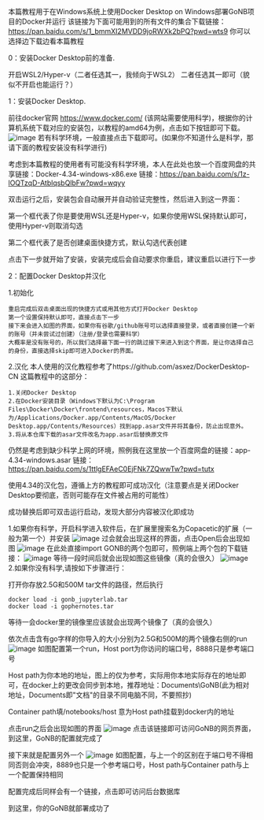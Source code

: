 本篇教程用于在Windows系统上使用Docker Desktop on Windows部署GoNB项目的Docker并运行
该链接为下面可能用到的所有文件的集合下载链接：https://pan.baidu.com/s/1_bmmXI2MVDD9joRWXk2bPQ?pwd=wts9 你可以选择边下载边看本篇教程

0：安装Docker Desktop前的准备.

开启WSL2/Hyper-v（二者任选其一，我倾向于WSL2）
二者任选其一即可（貌似不开启也能运行？）

1：安装Docker Desktop.

  前往docker官网 https://www.docker.com/ (该网站需要使用科学)，根据你的计算机系统下载对应的安装包，以教程的amd64为例，点击如下按钮即可下载。
  ![image](https://github.com/user-attachments/assets/051306c0-38ec-47a9-9c29-6ff5444195bc)
若有科学环境，一般直接点击下载即可。(如果你不知道什么是科学，那请下面的教程安装没有科学进行)

考虑到本篇教程的使用者有可能没有科学环境，本人在此处也放一个百度网盘的共享链接：Docker-4.34-windows-x86.exe 链接：https://pan.baidu.com/s/1z-lOQTzqD-AtblqsbQlbFw?pwd=wqyy 

双击运行之后，安装包会自动展开并自动验证完整性，然后进入到这一界面：

第一个框代表了你是要使用WSL还是Hyper-v，如果你使用WSL保持默认即可，使用Hyper-v则取消勾选

第二个框代表了是否创建桌面快捷方式，默认勾选代表创建

点击下一步就开始了安装，安装完成后会自动要求你重启，建议重启以进行下一步

2：配置Docker Desktop并汉化

  1.初始化
  
    重启完成后双击桌面出现的快捷方式或用其他方式打开Docker Desktop
    第一个设置保持默认即可，直接点击下一步
    接下来会进入如图的界面，如果你有谷歌/github账号可以选择直接登录，或者直接创建一个新的账号（并未尝试过创建）（注册/登录也需要科学）
    大概率是没有账号的，所以我们选择最下面一行的跳过接下来进入到这个界面，是让你选择自己的身份，直接选择skip即可进入Docker的界面。
    
  2.汉化
    本人使用的汉化教程参考了https://github.com/asxez/DockerDesktop-CN 这篇教程中的这部分：
    
    1.关闭Docker Desktop
    2.在Docker安装目录（Windows下默认为C:\Program Files\Docker\Docker\frontend\resources，Macos下默认为/Applications/Docker.app/Contents/MacOS/Docker Desktop.app/Contents/Resources）找到app.asar文件并将其备份，防止出现意外。
    3.将从本仓库下载的asar文件改名为app.asar后替换原文件
    
  仍然是考虑到缺少科学上网的环境，照例我在这里放一个百度网盘的链接：app-4.34-windows.asar 链接：https://pan.baidu.com/s/1ttlgEFAeC0EjFNk7ZQwwTw?pwd=tutx 
  
  使用4.34的汉化包，遵循上方的教程即可成功汉化（注意要点是关闭Docker Desktop要彻底，否则可能存在文件被占用的可能性）

  成功替换后即可双击运行启动，发现大部分内容被汉化即成功

  1.如果你有科学，开启科学进入软件后，在扩展里搜索名为Copacetic的扩展（一般为第一个）并安装
  ![image](https://github.com/user-attachments/assets/72f0f217-087d-4196-9dec-33c772f4097f)
  过会就会出现这样的界面，点击Open后会出现如图
  ![image](https://github.com/user-attachments/assets/a0ab4935-6be3-4d8f-aa75-2f2b9cd58d4f)
  在此处直接import GONB的两个包即可，照例端上两个包的下载链接：
  ![image](https://github.com/user-attachments/assets/96011ec4-04e8-4a58-9d31-0cac3d3baee5)
  等待一段时间后就会出现如图这些镜像（真的会很久）
  ![image](https://github.com/user-attachments/assets/e2da9f46-74ca-4f1b-8735-46d293750a24)
  2.如果你没有科学,请按如下步骤进行：
  
  打开你存放2.5G和500M tar文件的路径，然后执行
  
    docker load -i gonb_jupyterlab.tar
    docker load -i gophernotes.tar
    
  等待一会docker里的镜像里应该就会出现两个镜像了（真的会很久）
  
  依次点击含有go字样的你导入的大小分别为2.5G和500M的两个镜像右侧的run
  ![image](https://github.com/user-attachments/assets/fa0ce9f3-7ea8-4e9f-8d20-f973253cd3bb)
  如图配置第一个run，Host port为你访问的端口号，8888只是参考端口号
  
  Host path为你本地的地址，图上的仅为参考，实际用你本地实际存在的地址即可，在docker上的更改会同步到本地，推荐地址：Documents\GoNB(此为相对地址，Documents即"文档"的目录不同电脑不同，不要照抄)

  Container path填/notebooks/host 意为Host path挂载到docker内的地址
  
  点击run之后会出现如图的界面
  ![image](https://github.com/user-attachments/assets/cab92abe-d8ab-4f1d-acb7-a3c1260e26ae)
  点击该链接即可访问GoNB的网页界面，到这里，GoNB的配置就完成了

  接下来就是配置另外一个
  ![image](https://github.com/user-attachments/assets/4ec51649-e9c6-41cf-b649-6e8fddb61939)
  如图配置，与上一个的区别在于端口号不得相同否则会冲突，8889也只是一个参考端口号，Host path与Container path与上一个配置保持相同
  
  配置完成后同样会有一个链接，点击即可访问后台数据库
  
  到这里，你的GoNB就部署成功了
  

  
  


